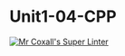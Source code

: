 # Unit1-04-CPP
[![Mr Coxall's Super Linter](https://github.com/ICS3U-Programming-NoahS/Unit1-04-CPP/workflows/Mr%20Coxall's%20Super%20Linter/badge.svg)](https://github.com/ICS3U-Programming-NoahS/Unit1-04-CPP/actions/)
